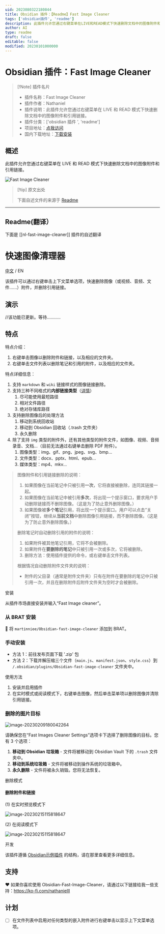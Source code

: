 ```yaml
---
uid: 2023080322180844
title: Obsidian 插件：【Readme】Fast Image Cleaner
tags: ['obsidian插件', 'readme']
description: 此插件允许您通过右键菜单在LIVE和READ模式下快速删除文档中的图像附件和引用链接。
author: AI
type: readme
draft: false
editable: false
modified: 20230101000000
---
```


# Obsidian 插件：Fast Image Cleaner

> [!Note] 插件名片
> - 插件名称：Fast Image Cleaner
> - 插件作者：Nathaniel
> - 插件说明：此插件允许您通过右键菜单在 LIVE 和 READ 模式下快速删除文档中的图像附件和引用链接。
> - 插件分类：['obsidian 插件 ', 'readme']
> - 项目地址：[点我访问](https://github.com/martinniee/Obsidian-fast-image-cleaner)
> - 国内下载地址：[下载安装](https://pkmer.cn/products/plugin/pluginMarket/?nl-fast-image-cleaner)

## 概述

此插件允许您通过右键菜单在 LIVE 和 READ 模式下快速删除文档中的图像附件和引用链接。

![Fast Image Cleaner](https://cdn.pkmer.cn/covers/nl-fast-image-cleaner.png!pkmer)

> [!tip] 原文出处
>
>下面自述文件的来源于 [Readme](https://ghproxy.net/https://raw.githubusercontent.com/martinniee/Obsidian-fast-image-cleaner/master/README.md)
>

---

## Readme(翻译）

下面是 [[nl-fast-image-cleaner]] 插件的自述翻译

# 快速图像清理器

[中文](./ZH.md) / EN

该插件可以通过右键单击上下文菜单选项，快速删除图像（或视频、音频、文件......）附件，并删除引用链接。

## 演示

//该功能已更新。等待...........

## 特点

特点介绍：

1. 右键单击图像以删除附件和链接，以及相应的文件夹。
2. 右键单击文件列表以删除笔记和引用的附件，以及相应的文件夹。

特点详细信息：

1. 支持 `markdown` 和 `wiki` 链接样式的图像链接删除。
2. 支持三种不同格式的**内部链接类型**（[详情](https://help.obsidian.md/Linking+notes+and+files/Internal+links)）
   1. 尽可能使用最短路径
   2. 相对文件路径
   3. 绝对存储库路径
3. 支持删除图像后的处理方法
   1. 移动到系统回收站
   2. 移动到 Obsidian 回收站（.trash 文件夹）
   3. 永久删除
4. 除了支持 `img` 类型的附件外，还有其他类型的附件文件，如图像、视频、音频录音、文档...（目前无法通过右键单击删除 PDF 附件）。
   1. 图像类型：img、gif、png、jpeg、svg、bmp...
   2. 文件类型：docx、pptx、html、epub...
   3. 媒体类型：mp4、mkv...

> 图像附件和引用链接删除的说明：
>
> 1. 如果图像在当前笔记中只被引用**一次**，它将直接被删除，连同其链接一起。
> 2. 如果图像在当前笔记中被引用**多次**，将出现一个提示窗口，要求用户手动删除链接而不删除图像。（这是为了防止意外删除图像。）
> 3. 如果图像被**多个笔记**引用，将出现一个提示窗口。用户可以点击“关闭”按钮，继续从**当前文档**中删除图像引用链接，而不删除图像。（这是为了防止意外删除图像。）
>
> 删除笔记时自动删除引用的附件的说明：
>
> 1. 如果附件被其他笔记引用，它将不会被删除。
> 2. 如果附件在**要删除的笔记**中只被引用一次或多次，它将被删除。
> 3. 删除方法：使用插件提供的命令，或右键单击文件列表。
>
> 根据情况自动删除附件文件夹的说明：
>
> - 附件的父目录（通常是附件文件夹）只有在附件在要删除的笔记中只被引用一次，并且在删除附件后附件文件夹为空时才会被删除。

安装

从插件市场直接安装并输入“Fast Image cleaner”。

### 从 BRAT 安装

👦 将 `martinniee/Obsidian-fast-image-cleaner` 添加到 BRAT。

### 手动安装

- 方法 1：前往发布页面下载 '.zip' 包
- 方法 2：下载并解压缩三个文件（`main.js`、`manifest.json`、`style.css`）到 `/.obsidian/plugins/Obsidian-fast-image-cleaner` 文件夹中。

使用方法

1. 安装并启用插件
2. 在实时模式或阅读模式下，右键单击图像，然后单击菜单项以删除图像并清除引用链接。

### 删除的图片目标

![image-20230209180042264](assets/README-images/image-20230209180042264.png)

请确保您在“Fast Images Cleaner Settings”选项卡下选择了删除图像的目标。您有 3 个选项：

1. **移动到 Obsidian 垃圾箱** - 文件将被移动到 Obsidian Vault 下的 `.trash` 文件夹中。
2. **移动到系统垃圾箱** - 文件将被移动到操作系统的垃圾箱中。
3. **永久删除** - 文件将被永久销毁。您将无法恢复。

删除模式

#### 删除附件和链接

(1) 在实时预览模式下

![image-20230215115818647](assets/ZH-images/image-20230215115818647.png)

(2) 在阅读模式下

![image-20230215115818647](assets/ZH-images/image-20230215115818647.png)

开发

该插件遵循 [Obsidian示例插件](https://github.com/obsidianmd/obsidian-sample-plugin) 的结构，请在那里查看更多详细信息。

## 支持

❤ 如果你喜欢使用 Obsidian-Fast-Image-Cleaner，请通过以下链接给我一些支持：<https://ko-fi.com/nathanielll>

## 计划

- [ ] 在文件列表中启用对任何类型的嵌入附件进行右键单击以显示上下文菜单选项。



